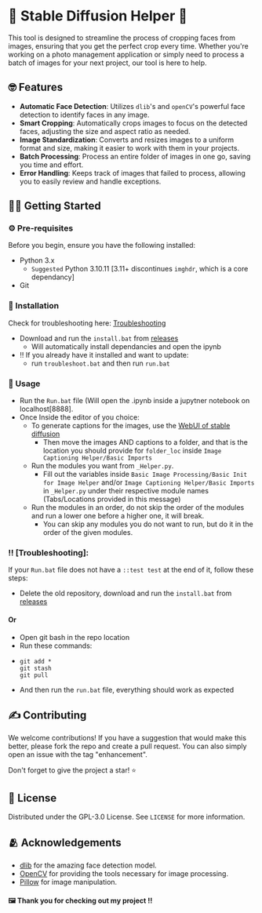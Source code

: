 # 📸 Stable Diffusion Helper 🎨

This tool is designed to streamline the process of cropping faces from images, ensuring that you get the perfect crop every time. Whether you're working on a photo management application or simply need to process a batch of images for your next project, our tool is here to help.

## 🤓 Features

- **Automatic Face Detection**: Utilizes `dlib`'s and `openCV`'s powerful face detection to identify faces in any image.
- **Smart Cropping**: Automatically crops images to focus on the detected faces, adjusting the size and aspect ratio as needed.
- **Image Standardization**: Converts and resizes images to a uniform format and size, making it easier to work with them in your projects.
- **Batch Processing**: Process an entire folder of images in one go, saving you time and effort.
- **Error Handling**: Keeps track of images that failed to process, allowing you to easily review and handle exceptions.

## 🏃‍♂️ Getting Started

### ⚙️ Pre-requisites

Before you begin, ensure you have the following installed:
- Python 3.x
  - `Suggested` Python 3.10.11 [3.11+ discontinues `imghdr`, which is a core dependancy]
- Git

### 🚀 Installation

Check for troubleshooting here: [Troubleshooting](https://github.com/PoyBoi/StableDiffusionHelper/edit/main/README.md#%EF%B8%8F-troubleshooting)

- Download and run the `install.bat` from [releases](https://github.com/PoyBoi/StableDiffusionHelper/releases/tag/v0.1-beta)
  - Will automatically install dependancies and open the ipynb
- ‼️ If you already have it installed and want to update:
  - run `troubleshoot.bat` and then run `run.bat`

### 🔧 Usage
- Run the `Run.bat` file (Will open the .ipynb inside a jupytner notebook on localhost[8888].
- Once Inside the editor of you choice:
  - To generate captions for the images, use the [WebUI of stable diffusion](https://github.com/AUTOMATIC1111/stable-diffusion-webui)
    - Then move the images AND captions to a folder, and that is the location you should provide for `folder_loc` inside ```Image Captioning Helper/Basic Imports```
  - Run the modules you want from ```_Helper.py```.
    - Fill out the variables inside ```Basic Image Processing/Basic Init for Image Helper``` and/or ```Image Captioning Helper/Basic Imports``` in `_Helper.py` under their respective module names (Tabs/Locations provided in this message)
  - Run the modules in an order, do not skip the order of the modules and run a lower one before a higher one, it will break.
    - You can skip any modules you do not want to run, but do it in the order of the given modules.
   
### ‼️ [Troubleshooting]:
If your `Run.bat` file does not have a `::test test` at the end of it, follow these steps:
- Delete the old repository, download and run the `install.bat` from [releases](https://github.com/PoyBoi/StableDiffusionHelper/releases/tag/v0.1-beta)

#### Or

- Open git bash in the repo location
- Run these commands:
- ```
  git add *
  git stash
  git pull
- And then run the `run.bat` file, everything should work as expected



## ✍️ Contributing

We welcome contributions! If you have a suggestion that would make this better, please fork the repo and create a pull request. You can also simply open an issue with the tag "enhancement".

Don't forget to give the project a star! ⭐

## 📝 License

Distributed under the GPL-3.0 License. See `LICENSE` for more information.

## 🫂 Acknowledgements


- [dlib](https://dlib.net/) for the amazing face detection model.
- [OpenCV](https://opencv.org) for providing the tools necessary for image processing.
- [Pillow](https://python-pillow.org/) for image manipulation.

#### 🖼️ Thank you for checking out my project !!
